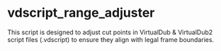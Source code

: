 # vdscript_range_adjuster
This script is designed to adjust cut points in VirtualDub &amp; VirtualDub2 script files (.vdscript) to ensure they align with legal frame boundaries.
